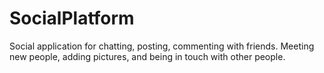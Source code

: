 # SocialPlatform
Social application for chatting, posting, commenting with friends. Meeting new people, adding pictures, and being in touch with other people. 
